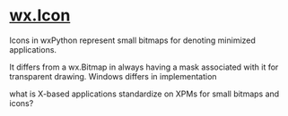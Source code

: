 # [wx.Icon](https://wxpython.org/Phoenix/docs/html/wx.Icon.html)

Icons in wxPython represent small bitmaps for denoting minimized applications.

It differs from a wx.Bitmap in always having a mask associated with it for transparent drawing. Windows differs in implementation

what is X-based applications standardize on XPMs for small bitmaps and icons?